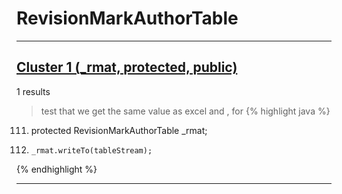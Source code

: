 # RevisionMarkAuthorTable

***

## [Cluster 1 (_rmat, protected, public)](./1)
1 results
> test that we get the same value as excel and , for 
{% highlight java %}
111. protected RevisionMarkAuthorTable _rmat;
874.     _rmat.writeTo(tableStream);
{% endhighlight %}

***

